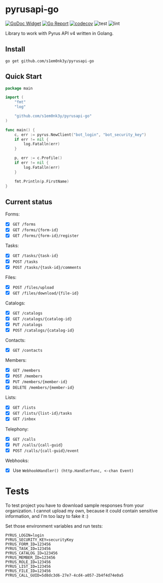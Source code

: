 # pyrusapi-go

[![GoDoc Widget](https://godoc.org/github.com/s1em0nk3y/pyrusapi-go?status.svg)](https://godoc.org/github.com/s1em0nk3y/pyrusapi-go)
[![Go Report](https://goreportcard.com/badge/github.com/s1em0nk3y/pyrusapi-go)](https://goreportcard.com/report/github.com/s1em0nk3y/pyrusapi-go)
[![codecov](https://codecov.io/gh/s1em0nk3y/pyrusapi-go/branch/master/graph/badge.svg)](https://codecov.io/gh/s1em0nk3y/pyrusapi-go)
![test](https://github.com/s1em0nk3y/pyrusapi-go/actions/workflows/test.yml/badge.svg)
![lint](https://github.com/s1em0nk3y/pyrusapi-go/actions/workflows/lint.yml/badge.svg)


Library to work with Pyrus API v4 written in Golang.

## Install
`go get github.com/s1em0nk3y/pyrusapi-go`

## Quick Start

```go
package main

import (
	"fmt"
	"log"

	"github.com/s1em0nk3y/pyrusapi-go"
)

func main() {
	c, err := pyrus.NewClient("bot_login", "bot_security_key")
	if err != nil {
		log.Fatalln(err)
	}

	p, err := c.Profile()
	if err != nil {
		log.Fatalln(err)
	}

	fmt.Println(p.FirstName)
}
```

## Current status

Forms:
- [x] `GET /forms`
- [x] `GET /forms/{form-id}`
- [x] `GET /forms/{form-id}/register`

Tasks:
- [x] `GET /tasks/{task-id}`
- [x] `POST /tasks`
- [x] `POST /tasks/{task-id}/comments`

Files:
- [x] `POST /files/upload`
- [x] `GET /files/download/{file-id}`

Catalogs:
- [x] `GET /catalogs`
- [x] `GET /catalogs/{catalog-id}`
- [x] `PUT /catalogs`
- [x] `POST /catalogs/{catalog-id}`

Contacts:
- [x] `GET /contacts`

Members:
- [x] `GET /members`
- [x] `POST /members`
- [x] `PUT /members/{member-id}`
- [x] `DELETE /members/{member-id}`

Lists:
- [x] `GET /lists`
- [x] `GET /lists/{list-id}/tasks`
- [x] `GET /inbox`

Telephony:
- [x] `GET /calls`
- [x] `PUT /calls/{call-guid}`
- [x] `POST /calls/{call-guid}/event`

Webhooks:
- [x] Use `WebhookHandler() (http.HandlerFunc, <-chan Event)`

# Tests
To test project you have to download sample responses from your organization. I cannot upload my own, because it could
contain sensitive information, and I'm too lazy to fake it :)

Set those environment variables and run tests:
```dotenv
PYRUS_LOGIN=login
PYRUS_SECURITY_KEY=securityKey
PYRUS_FORM_ID=123456
PYRUS_TASK_ID=123456
PYRUS_CATALOG_ID=123456
PYRUS_MEMBER_ID=123456
PYRUS_ROLE_ID=123456
PYRUS_LIST_ID=123456
PYRUS_FILE_ID=123456
PYRUS_CALL_GUID=5d8dc3d6-27e7-4cd4-a057-2b4f4d74e0a5
```